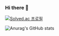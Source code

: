 ### Hi there 👋

<!--
![header](https://capsule-render.vercel.app/api?type=waving&color=auto&height=300&section=header&text=ezeun&fontSize=90&animation=scaleIn)
-->

[![Solved.ac
프로필](http://mazassumnida.wtf/api/v2/generate_badge?boj=leeju1013)](https://solved.ac/leeju1013)

![Anurag's GitHub stats](https://github-readme-stats.vercel.app/api?username=ezeun&show_icons=true&theme=radical)


<!--
**ezeun/ezeun** is a ✨ _special_ ✨ repository because its `README.md` (this file) appears on your GitHub profile.

Here are some ideas to get you started:

- 🔭 I’m currently working on ...
- 🌱 I’m currently learning ...
- 👯 I’m looking to collaborate on ...
- 🤔 I’m looking for help with ...
- 💬 Ask me about ...
- 📫 How to reach me: ...
- 😄 Pronouns: ...
- ⚡ Fun fact: ...
-->
